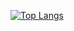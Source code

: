 [![Top Langs](https://github-readme-stats.vercel.app/api/top-langs/?username=SarawinT&langs_count=8&theme=onedark)](https://github.com/anuraghazra/github-readme-stats)
